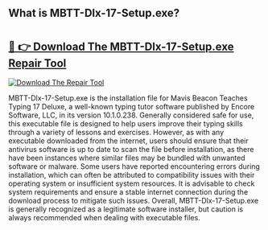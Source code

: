 ## What is MBTT-Dlx-17-Setup.exe? 

# <h2><a href="https://exedetect.com/download.php?MBTT-Dlx-17-Setup.exe">🔗 👉 Download The MBTT-Dlx-17-Setup.exe Repair Tool</a></h2>

[![Download The Repair Tool](https://exedetect.com/download-button.jpg)](https://exedetect.com/download.php?MBTT-Dlx-17-Setup.exe)

MBTT-Dlx-17-Setup.exe is the installation file for Mavis Beacon Teaches Typing 17 Deluxe, a well-known typing tutor software published by Encore Software, LLC, in its version 10.1.0.238. Generally considered safe for use, this executable file is designed to help users improve their typing skills through a variety of lessons and exercises. However, as with any executable downloaded from the internet, users should ensure that their antivirus software is up to date to scan the file before installation, as there have been instances where similar files may be bundled with unwanted software or malware. Some users have reported encountering errors during installation, which can often be attributed to compatibility issues with their operating system or insufficient system resources. It is advisable to check system requirements and ensure a stable internet connection during the download process to mitigate such issues. Overall, MBTT-Dlx-17-Setup.exe is generally recognized as a legitimate software installer, but caution is always recommended when dealing with executable files.